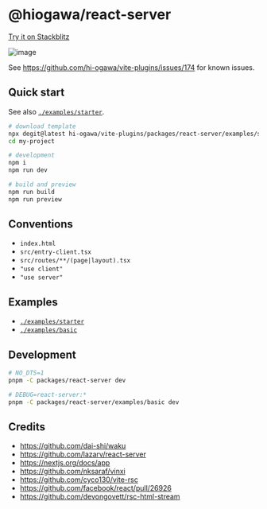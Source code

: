 # @hiogawa/react-server

[Try it on Stackblitz](https://stackblitz.com/edit/github-4eut84?file=src%2Froutes%2Fserver-action%2Fserver.tsx)

![image](https://github.com/hi-ogawa/vite-plugins/assets/4232207/119a42ee-d68e-401d-830a-161cc53c8b24)

See https://github.com/hi-ogawa/vite-plugins/issues/174 for known issues.

## Quick start

See also [`./examples/starter`](./examples/starter).

```sh
# download template
npx degit@latest hi-ogawa/vite-plugins/packages/react-server/examples/starter my-project
cd my-project

# development
npm i
npm run dev

# build and preview
npm run build
npm run preview
```

## Conventions

- `index.html`
- `src/entry-client.tsx`
- `src/routes/**/(page|layout).tsx`
- `"use client"`
- `"use server"`

## Examples

- [`./examples/starter`](./examples/starter)
- [`./examples/basic`](./examples/basic)

## Development

```sh
# NO_DTS=1
pnpm -C packages/react-server dev

# DEBUG=react-server:*
pnpm -C packages/react-server/examples/basic dev
```

## Credits

- https://github.com/dai-shi/waku
- https://github.com/lazarv/react-server
- https://nextjs.org/docs/app
- https://github.com/nksaraf/vinxi
- https://github.com/cyco130/vite-rsc
- https://github.com/facebook/react/pull/26926
- https://github.com/devongovett/rsc-html-stream
